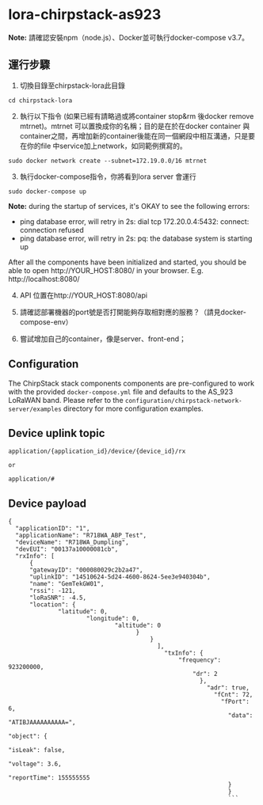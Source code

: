 # lora-chirpstack-as923




**Note:** 請確認安裝npm（node.js）、Docker並可執行docker-compose v3.7。

## 運行步驟

1. 切換目錄至chirpstack-lora此目錄
```
cd chirpstack-lora
```

2. 執行以下指令 (如果已經有請略過或將container stop&rm 後docker remove mtrnet)。mtrnet 可以置換成你的名稱；目的是在於在docker container 與 container之間，再增加新的container後能在同一個網段中相互溝通，只是要在你的file 中service加上network，如同範例撰寫的。
```
sudo docker network create --subnet=172.19.0.0/16 mtrnet
```

3. 執行docker-compose指令，你將看到lora server 會運行
```
sudo docker-compose up
```

**Note:** during the startup of services, it's OKAY to see the following errors:

* ping database error, will retry in 2s: dial tcp 172.20.0.4:5432: connect: connection refused
* ping database error, will retry in 2s: pq: the database system is starting up

After all the components have been initialized and started, you should be able to open http://YOUR_HOST:8080/ in your browser. E.g. http://localhost:8080/

4. API 位置在http://YOUR_HOST:8080/api

5. 請確認部署機器的port號是否打開能夠存取相對應的服務？（請見docker-compose-env）

6. 嘗試增加自己的container，像是server、front-end； 


## Configuration

The ChirpStack stack components components are pre-configured to work with the provided
`docker-compose.yml` file and defaults to the AS_923 LoRaWAN band. Please refer
to the `configuration/chirpstack-network-server/examples` directory for more configuration
examples.

## Device uplink topic

```
application/{application_id}/device/{device_id}/rx

or

application/#

```

## Device payload

```
{
  "applicationID": "1",
  "applicationName": "R718WA_ABP_Test",
  "deviceName": "R718WA_Dumpling",
  "devEUI": "00137a10000081cb",
  "rxInfo": [
      {
      "gatewayID": "000080029c2b2a47",
      "uplinkID": "14510624-5d24-4600-8624-5ee3e940304b",
      "name": "GemTekGW01",
      "rssi": -121,
      "loRaSNR": -4.5,
      "location": {
              "latitude": 0,
                      "longitude": 0,
                              "altitude": 0
                                    }
                                        }
                                          ],
                                            "txInfo": {
                                                "frequency": 923200000,
                                                    "dr": 2
                                                      },
                                                        "adr": true,
                                                          "fCnt": 72,
                                                            "fPort": 6,
                                                              "data": "ATIBJAAAAAAAAAA=",
                                                              "object": {
                                                              "isLeak": false,
                                                              "voltage": 3.6,
                                                              "reportTime": 155555555
                                                              }
                                                              }
                                                              ```
